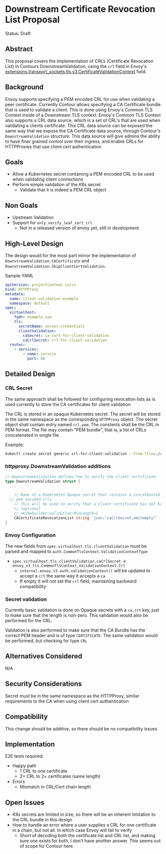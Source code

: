 # Downstream Certificate Revocation List Proposal

Status: Draft

## Abstract
This proposal covers the implementation of CRLs (Certificate Revocation List) in Contours DownstreamValidation, using the `crl` field in Envoy's [extensions.transport_sockets.tls.v3.CertificateValidationContext](https://www.envoyproxy.io/docs/envoy/latest/api-v3/extensions/transport_sockets/tls/v3/common.proto#extensions-transport-sockets-tls-v3-certificatevalidationcontext) field.

## Background

Envoy supports specifying a PEM encoded CRL for use when validating a peer certificate.
Currently Contour allows specifying a CA Certificate bundle that is used to validate a client.
This is done using Envoy's Common TLS Context inside of a Downstream TLS context.
Envoy's Common TLS Context also supports a CRL data source, which is a set of CRL's that are used when validating a clients certificate.
This CRL data source can be exposed the same way that we expose the CA Certificate data source, through Contour's `DownstreamValidation` structure.
This data source will give admins the ability to have finer grained control over their ingress, and enable CRLs for HTTPProxies that use client cert authentication

## Goals
- Allow a Kubernetes secret containing a PEM encoded CRL to be used when validating client connections
- Perform simple validation of the K8s secret
  - Validate that it is indeed a PEM CRL object

## Non Goals
- Upstream Validation
- Support for `only_verify_leaf_cert_crl`
  - Not in a released version of envoy yet, still in development


## High-Level Design
The design would for the most part mirror the implementation of `DownstreamValidation.CACertificate` and `DownstreamValidation.SkipClientCertValidation`.

Sample YAML

```yaml
apiVersion: projectcontour.io/v1
kind: HTTPProxy
metadata:
  name: client-validation-example
  namespace: default
spec:
  virtualhost:
    fqdn: example.com
    tls:
      secretName: server-credentials
      clientValidation:
        caSecret: ca-cert-for-client-validation
        caCrlSecret: crl-for-client-validation
  routes:
    - services:
        - name: service
          port: 80
```

## Detailed Design

### CRL Secret

The same approach shall be followed for configuring revocation lists as is used currently to store the CA certificates for client validation

The CRL is stored in an opaque Kubernetes secret.
The secret will be stored in the same namespace as the corresponding `HTTPProxy` object.
The secret object shall contain entry named `crl.pem`.
The constents shall be the CRL in PEM format.
The file may contain "PEM bundle", that is, a list of CRLs concatenated in single file.

Example:

```bash
kubectl create secret generic crl-for-client-validation --from-file=./crl.pem
```

### httpproxy.DownstreamValidation additions

```go
// DownstreamValidation defines how to verify the client certificate.
type DownstreamValidation struct {
  ...

	// Name of a Kubernetes Opaque secret that contains a concatenated list of
  // pem encoded crls.
	// This will be used to verify that a client certificate has not been revoked
	// +optional
	// +kubebuilder:validation:MinLength=1
	CACertificateRevocationList string `json:"caCrlSecret,omitempty"`
}
```

### Envoy Configuration

The new fields from `spec.virtualhost.tls.clientValidation` must be parsed and mapped to `auth.CommonTlsContext.ValidationContextType`

- `spec.virtualhost.tls.clientValidation.caCrlSecret` -> `envoy_v3_tls.CommonTlsContext_ValidationContext.Crl`
  - `internal.envoy.v3.auth.validationContext()` will be updated to accept a `crl` the same way it accepts a `ca`
  - If empty it will not set the `crl` field, maintaining backward compatibility

### Secret validation

Currently basic validation is done on Opaque secrets with a `ca.crt` key, just to make sure that the length is non-zero.
This validation would also be performed for the CRL.

Validation is also performed to make sure that the CA Bundle has the correct PEM header and is of type `CERTIFICATE`.
The same validation would be performed, but checking for type `CRL`

## Alternatives Considered

N/A

## Security Considerations

Secret must be in the same namespace as the HTTPProxy, similar requirements to the CA when using client cert authentication

## Compatibility

This change should be additive, so there should be no compatibility issues

## Implementation

E2E tests required:
  * Happy path
    * 1 CRL to one certificate
    * 2+ CRL to 2+ certificates (same length)
  * Errors
    * Mismatch in CRL/Cert chain length

## Open Issues

- K8s secrets are limited in size, so there will be an inherent limitation to the CRL bundle in this design
- How to handle an error where a user supplies a CRL for one certificate in a chain, but not all. In which case Envoy will fail to verify
  - Short of decoding both the certificate list and CRL list, and making sure one exists for both, I don't have another answer. This seems out of scope for Contour here.
